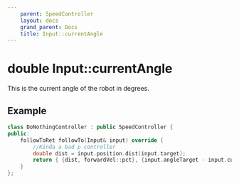 ```yaml
---
    parent: SpeedController
    layout: docs
    grand_parent: Docs
    title: Input::currentAngle
---
```

# double Input::currentAngle
This is the current angle of the robot in degrees.

## Example
```cpp
class DoNothingController : public SpeedController {
public: 
    followToRet followTo(Input& input) override {
        //Kinda a bad p controller
        double dist = input.position.dist(input.target);
        return { {dist, forwardVel::pct}, {input.angleTarget - input.currentAngle, angularVel::pctDiff} };
    }
};
```